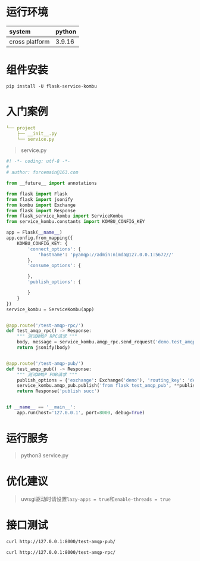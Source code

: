 # 运行环境

|system |python | 
|:------|:------|      
|cross platform |3.9.16|

# 组件安装

```shell
pip install -U flask-service-kombu
```

# 入门案例

```yaml
└── project
    ├── __init__.py
    └── service.py
```

> service.py

```python
#! -*- coding: utf-8 -*-
#
# author: forcemain@163.com

from __future__ import annotations

from flask import Flask
from flask import jsonify
from kombu import Exchange
from flask import Response
from flask_service_kombu import ServiceKombu
from service_kombu.constants import KOMBU_CONFIG_KEY

app = Flask(__name__)
app.config.from_mapping({
    KOMBU_CONFIG_KEY: {
        'connect_options': {
            'hostname': 'pyamqp://admin:nimda@127.0.0.1:5672//'
        },
        'consume_options': {

        },
        'publish_options': {

        }
    }
})
service_kombu = ServiceKombu(app)


@app.route('/test-amqp-rpc/')
def test_amqp_rpc() -> Response:
    """ 测试AMQP RPC请求 """
    body, message = service_kombu.amqp_rpc.send_request('demo.test_amqp_rpc', {}).result
    return jsonify(body)


@app.route('/test-amqp-pub/')
def test_amqp_pub() -> Response:
    """ 测试AMQP PUB请求 """
    publish_options = {'exchange': Exchange('demo'), 'routing_key': 'demo.test_amqp_rpc'}
    service_kombu.amqp_pub.publish('from flask test_amqp_pub', **publish_options)
    return Response('publish succ')


if __name__ == '__main__':
    app.run(host='127.0.0.1', port=8000, debug=True)
```

# 运行服务

> python3 service.py

# 优化建议

> uwsgi驱动时请设置`lazy-apps = true`和`enable-threads = true`

# 接口测试

```bash
curl http://127.0.0.1:8000/test-amqp-pub/

curl http://127.0.0.1:8000/test-amqp-rpc/
```
